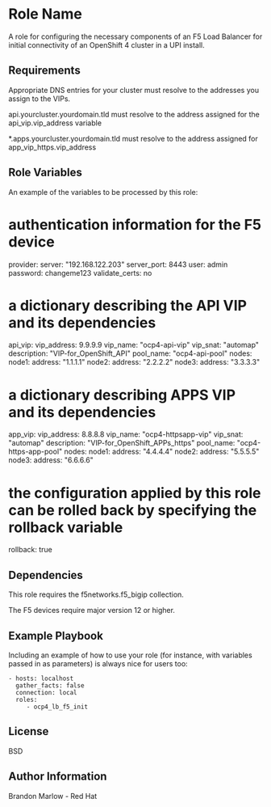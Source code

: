 Role Name
=========

A role for configuring the necessary components of an F5 Load Balancer for initial connectivity of an OpenShift 4 cluster in a UPI install.

Requirements
------------

Appropriate DNS entries for your cluster must resolve to the addresses you assign to the VIPs.

api.yourcluster.yourdomain.tld must resolve to the address assigned for the api_vip.vip_address variable

*.apps.yourcluster.yourdomain.tld must resolve to the address assigned for app_vip_https.vip_address

Role Variables
--------------

An example of the variables to be processed by this role:

# authentication information for the F5 device
provider:
  server: "192.168.122.203"
  server_port: 8443
  user: admin
  password: changeme123
  validate_certs: no

# a dictionary describing the API VIP and its dependencies
api_vip:
  vip_address: 9.9.9.9
  vip_name: "ocp4-api-vip"
  vip_snat: "automap"
  description: "VIP-for_OpenShift_API"
  pool_name: "ocp4-api-pool"
  nodes:
    node1:
      address: "1.1.1.1"
    node2:
      address: "2.2.2.2"
    node3:
      address: "3.3.3.3"

# a dictionary describing APPS VIP and its dependencies
app_vip:
  vip_address: 8.8.8.8
  vip_name: "ocp4-httpsapp-vip"
  vip_snat: "automap"
  description: "VIP-for_OpenShift_APPs_https"
  pool_name: "ocp4-https-app-pool"
  nodes:
    node1:
      address: "4.4.4.4"
    node2:
      address: "5.5.5.5"
    node3:
      address: "6.6.6.6"

# the configuration applied by this role can be rolled back by specifying the rollback variable
rollback: true

Dependencies
------------

This role requires the f5networks.f5_bigip collection.

The F5 devices require major version 12 or higher.


Example Playbook
----------------

Including an example of how to use your role (for instance, with variables passed in as parameters) is always nice for users too:

    - hosts: localhost
      gather_facts: false
      connection: local
      roles:
         - ocp4_lb_f5_init

License
-------

BSD

Author Information
------------------

Brandon Marlow - Red Hat
